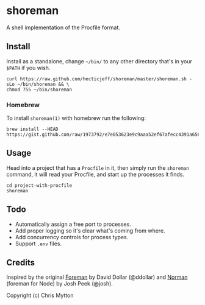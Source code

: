 shoreman
========

A shell implementation of the Procfile format.

## Install

Install as a standalone, change `~/bin/` to any other directory that's
in your `$PATH` if you wish.

```
curl https://raw.github.com/hecticjeff/shoreman/master/shoreman.sh -sLo ~/bin/shoreman && \
chmod 755 ~/bin/shoreman
```

### Homebrew

To install `shoreman(1)` with homebrew run the following:

```
brew install --HEAD https://gist.github.com/raw/1973792/e7e053623e9c9aaa52ef67afecc4391a65605629/shoreman.rb
```

## Usage

Head into a project that has a `Procfile` in it, then simply run the
`shoreman` command, it will read your Procfile, and start up the
processes it finds.

```
cd project-with-procfile
shoreman
```

## Todo

* Automatically assign a free port to processes.
* Add proper logging so it's clear what's coming from where.
* Add concurrency controls for process types.
* Support `.env` files.

## Credits

Inspired by the original [Foreman](https://github.com/ddollar/foreman)
by David Dollar (@ddollar) and [Norman](https://github.com/josh/norman) (foreman for
Node) by Josh Peek (@josh).

Copyright (c) Chris Mytton
